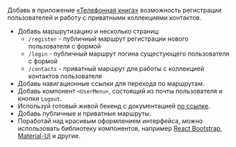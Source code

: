 Добавь в приложение [«Телефонная книга»](https://github.com/dimon-mirchuk/goit-react-hw-07-phonebook) возможность регистрации пользователей и
работу с приватными коллекциями контактов.

- Добавь маршрутизацию и несколько страниц:
  - `/register` - публичный маршрут регистрации нового пользователя с формой
  - `/login` - публичный маршрут логина сущестующего пользователя с формой
  - `/contacts` - приватный маршрут для работы с коллекцией контактов
    пользователя
- Добавь навигационные ссылки для перехода по маршрутам.
- Добавь компонент `<UserMenu>`, состоящий из почты пользователя и кнопки
  `Logout`.
- Используй готовый живой бекенд с документацией
  [по ссылке](https://connections-api.herokuapp.com/docs/).
- Добавь публичные и приватные маршруты.
- Поработай над красивым оформлением интерфейса, можно использовать библиотеку
  компонентов, например [React Bootstrap](https://react-bootstrap.github.io/),
  [Material-UI](https://material-ui.com/) и другие.